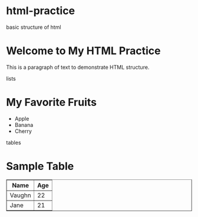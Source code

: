 # html-practice

basic structure of html
<!DOCTYPE html>
<html lang="en">
<head>
    <meta charset="UTF-8">
    <meta name="viewport" content="width=device-width, initial-scale=1.0">
    <title>Your Page Title</title>
</head>
<body>
    <h1>Welcome to My HTML Practice</h1>
    <p>This is a paragraph of text to demonstrate HTML structure.</p>
</body>
</html>

lists
<!DOCTYPE html>
<html lang="en">
<head>
    <meta charset="UTF-8">
    <title>Lists Example</title>
</head>
<body>
    <h1>My Favorite Fruits</h1>
    <ul>
        <li>Apple</li>
        <li>Banana</li>
        <li>Cherry</li>
    </ul>
</body>
</html>

tables
<!DOCTYPE html>
<html lang="en">
<head>
    <meta charset="UTF-8">
    <title>Table Example</title>
</head>
<body>
    <h1>Sample Table</h1>
    <table border="1">
        <tr>
            <th>Name</th>
            <th>Age</th>
        </tr>
        <tr>
            <td>Vaughn</td>
            <td>22</td>
        </tr>
        <tr>
            <td>Jane</td>
            <td>21</td>
        </tr>
    </table>
</body>
</html>
